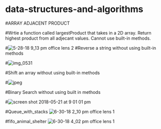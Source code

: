 # data-structures-and-algorithms


#ARRAY ADJACENT PRODUCT

#Wrtie a function called largestProduct that takes in a 2D array. Return highest product from all adjecant values. Cannot use built-in methods.

#![5-28-18 9_13 pm office lens 2](https://user-images.githubusercontent.com/33205876/40638513-94aa9258-62c0-11e8-8a72-d49fd96c83e5.jpeg)
#Reverse a string without using built-in methods

#![img_0531](https://user-images.githubusercontent.com/33205876/40329978-5422fc54-5d00-11e8-8c00-c002cb4b2cca.JPG)

#Shift an array without using built-in methods

#![jpeg](https://user-images.githubusercontent.com/33205876/40339902-56b3c06c-5d31-11e8-8faa-1e84d83d8d49.jpg)

#Binary Search without using built in methods

#![screen shot 2018-05-21 at 9 01 01 pm](https://user-images.githubusercontent.com/33205876/40341540-adfe140e-5d3a-11e8-84d2-d7dd0a31f6bf.png)

#Queue_with_stacks
![6-30-18 2_10 pm office lens 1](https://user-images.githubusercontent.com/33205876/42199534-ce6a2d0c-7e43-11e8-9aab-1ca42116dca4.jpeg)

#fifo_animal_shelter
![6-30-18 4_02 pm office lens 1](https://user-images.githubusercontent.com/33205876/42199783-4898874e-7e45-11e8-9c7d-b554f0a53874.jpeg)





















